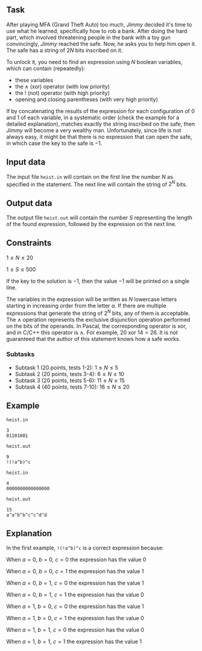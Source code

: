 ## Task

After playing MFA (Grand Theft Auto) too much, $Jimmy$ decided it's time to use what he learned, specifically how to rob a bank. After doing the hard part, which involved threatening people in the bank with a toy gun convincingly, $Jimmy$ reached the safe. Now, he asks you to help him open it. The safe has a string of $2 N$ bits inscribed on it.

To unlock it, you need to find an expression using $N$ boolean variables, which can contain (repeatedly):
- these variables
- the $\wedge$ (xor) operator (with low priority)
- the ! (not) operator (with high priority)
- opening and closing parentheses (with very high priority)

If by concatenating the results of the expression for each configuration of 0 and 1 of each variable, in a systematic order (check the example for a detailed explanation), matches exactly the string inscribed on the safe, then $Jimmy$ will become a very wealthy man. Unfortunately, since life is not always easy, it might be that there is no expression that can open the safe, in which case the key to the safe is $-1$.

## Input data

The input file `heist.in` will contain on the first line the number $N$ as specified in the statement. The next line will contain the string of $2^N$ bits.

## Output data

The output file `heist.out` will contain the number $S$ representing the length of the found expression, followed by the expression on the next line.

## Constraints

$1 \leq N \leq 20$

$1 \leq S \leq 500$

If the key to the solution is $-1$, then the value $-1$ will be printed on a single line.

The variables in the expression will be written as $N$ lowercase letters starting in increasing order from the letter $a$. If there are multiple expressions that generate the string of $2^N$ bits, any of them is acceptable. The $\wedge$ operation represents the exclusive disjunction operation performed on the bits of the operands. In Pascal, the corresponding operator is $\text{xor}$, and in C/C++ this operator is $\wedge$. For example, $20 \text{ xor } 14 = 26$. It is not guaranteed that the author of this statement knows how a safe works.

### Subtasks

- Subtask 1 (20 points, tests 1-2): $1 \leq N \leq 5$
- Subtask 2 (20 points, tests 3-4): $6 \leq N \leq 10$
- Subtask 3 (20 points, tests 5-6): $11 \leq N \leq 15$
- Subtask 4 (40 points, tests 7-10): $16 \leq N \leq 20$

## Example

`heist.in`

```
3
01101001
```

`heist.out`

```
9
!(!a^b)^c
```

`heist.in`

```
4
0000000000000000
```

`heist.out`

```
15
a^a^b^b^c^c^d^d
```

## Explanation

In the first example, `!(!a^b)^c` is a correct expression because:

When $a=0$, $b=0$, $c=0$ the expression has the value $0$

When $a=0$, $b=0$, $c=1$ the expression has the value $1$

When $a=0$, $b=1$, $c=0$ the expression has the value $1$

When $a=0$, $b=1$, $c=1$ the expression has the value $0$

When $a=1$, $b=0$, $c=0$ the expression has the value $1$

When $a=1$, $b=0$, $c=1$ the expression has the value $0$

When $a=1$, $b=1$, $c=0$ the expression has the value $0$

When $a=1$, $b=1$, $c=1$ the expression has the value $1$